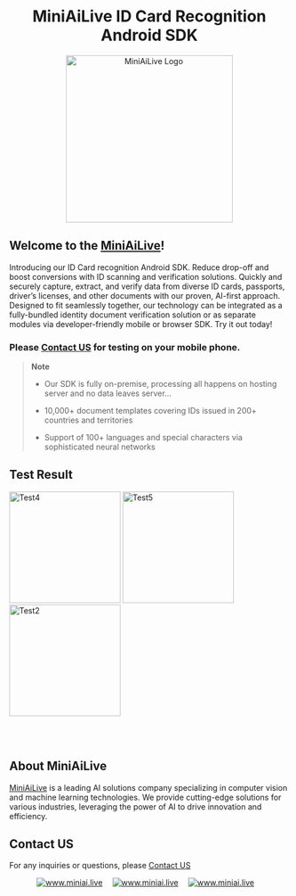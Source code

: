 <div align="center">
   <h1> MiniAiLive ID Card Recognition Android SDK </h1>
   <img src=https://www.miniai.live/wp-content/uploads/2023/03/logo_name-1-768x426.png alt="MiniAiLive Logo"
   width="300">
</div>

## Welcome to the [MiniAiLive](https://www.miniai.live/)!
Introducing our ID Card recognition Android SDK. Reduce drop-off and boost conversions with ID scanning and verification solutions. 
Quickly and securely capture, extract, and verify data from diverse ID cards, passports, driver’s licenses, and other documents with our proven, AI-first approach.
Designed to fit seamlessly together, our technology can be integrated as a fully-bundled identity document verification solution or as separate modules via developer-friendly mobile or browser SDK.
Try it out today!

### Please [Contact US](https://www.miniai.live/contact/) for testing on your mobile phone.

> **Note**
>
> - Our SDK is fully on-premise, processing all happens on hosting server and no data leaves server...
>
> - 10,000+ document templates covering IDs issued in 200+ countries and territories
>
> - Support of 100+ languages and special characters via sophisticated neural networks

## Test Result
<img src="https://github.com/MiniAiLive/MiniAI-IDCardRecognition/assets/153516004/9617f437-ee9b-4638-89e9-9c8ea746315c" alt="Test4" width="200" />
<img src="https://github.com/MiniAiLive/MiniAI-IDCardRecognition/assets/153516004/4d84de83-f40f-48f8-a760-26c8513ecac9" alt="Test5" width="200" />
<img src="https://github.com/MiniAiLive/MiniAI-IDCardRecognition/assets/153516004/d153e7c1-a764-4835-9fd1-1550d0d58ceb" alt="Test2" width="200" />

<br></br>

## About MiniAiLive
[MiniAiLive](https://www.miniai.live/) is a leading AI solutions company specializing in computer vision and machine learning technologies. We provide cutting-edge solutions for various industries, leveraging the power of AI to drive innovation and efficiency.

## Contact US
For any inquiries or questions, please [Contact US](https://www.miniai.live/contact/)

<p align="center">
<a target="_blank" href="https://t.me/Contact_MiniAiLive"><img src="https://img.shields.io/badge/telegram-@MiniAiLive-blue.svg?logo=telegram" alt="www.miniai.live"></a>&emsp;
<a target="_blank" href="https://wa.me/+19162702374"><img src="https://img.shields.io/badge/whatsapp-MiniAiLive-blue.svg?logo=whatsapp" alt="www.miniai.live"></a>&emsp;
<a target="_blank" href="https://join.skype.com/invite/ltQEVDmVddTe"><img src="https://img.shields.io/badge/skype-MiniAiLive-blue.svg?logo=skype" alt="www.miniai.live"></a>&emsp;
</p>
